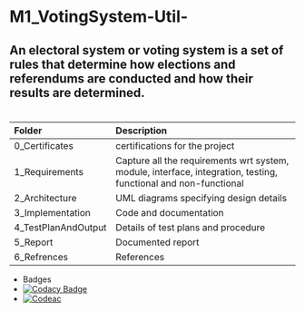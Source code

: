 # M1_VotingSystem-Util-
## An electoral system or voting system is a set of rules that determine how elections and referendums are conducted and how their results are determined.
# 
| Folder              | Description                                                                                                     |
| :------------------ | :-------------------------------------------------------------------------------------------------------------- |
| 0_Certificates      |  certifications for the project                                                                      |
| 1_Requirements      | Capture all the requirements wrt system, module, interface, integration, testing, functional and non-functional |
| 2_Architecture      | UML diagrams specifying design details                                                                         |
| 3_Implementation    | Code and documentation                                                                                          |
| 4_TestPlanAndOutput | Details of test plans and procedure                                                                             |
| 5_Report            | Documented report                                                                                               |   
| 6_Refrences         | References   |



* Badges
* [![Codacy Badge](https://app.codacy.com/project/badge/Grade/f85d03772df547748d1569f1acacfade)](https://www.codacy.com/gh/Nehalkamble/M1_VotingSystem-Util-/dashboard?utm_source=github.com&amp;utm_medium=referral&amp;utm_content=Nehalkamble/M1_VotingSystem-Util-&amp;utm_campaign=Badge_Grade)
* [![Codeac](https://static.codeac.io/badges/2-455661300.svg "Codeac")](https://app.codeac.io/github/Nehalkamble/M1_VotingSystem-Util-)
